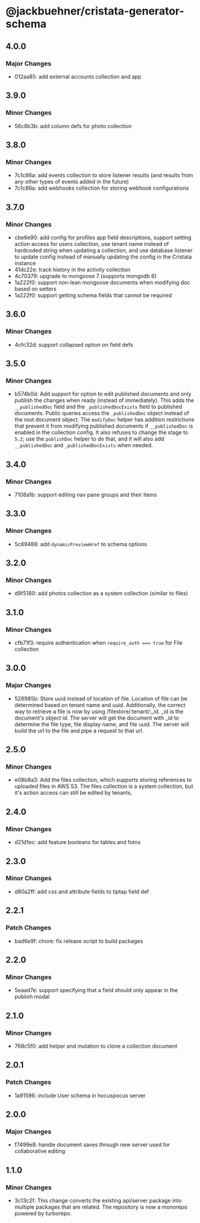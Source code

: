 # @jackbuehner/cristata-generator-schema

## 4.0.0

### Major Changes

- 012aa85: add external accounts collection and app

## 3.9.0

### Minor Changes

- 56c8b3b: add column defs for photo collection

## 3.8.0

### Minor Changes

- 7c1c86a: add events collection to store listener results (and results from any other types of events added in the future)
- 7c1c86a: add webhooks collection for storing webhook configurations

## 3.7.0

### Minor Changes

- cbe6e90: add config for profiles app field descriptions, support setting action access for users collection, use tenant name instead of hardcoded string when updating a collection, and use database listener to update config instead of manually updating the config in the Cristata instance
- 41dc22e: track history in the activity collection
- 4c70379: upgrade to mongoose 7 (supports mongodb 6)
- 1a222f0: support non-lean mongoose documents when modifying doc based on setters
- 1a222f0: support getting schema fields that cannot be required

## 3.6.0

### Minor Changes

- 4cfc32d: support collapsed option on field defs

## 3.5.0

### Minor Changes

- b574b0d: Add support for option to edit published documents and only publish the changes when ready (instead of immediately). This adds the `__publishedDoc` field and the `_publishedDocExists` field to published documents. Public queries access the `_publishedDoc` object instead of the root document object. The `modifyDoc` helper has addition restrictions that prevent it from modifying published documents if `__publishedDoc` is enabled in the collection config. It also refuses to change the stage to `5.2`; use the `publishDoc` helper to do that, and it will also add `__publishedDoc` and `_publishedDocExists` when needed.

## 3.4.0

### Minor Changes

- 7108a1b: support editing nav pane groups and their items

## 3.3.0

### Minor Changes

- 5c89488: add `dynamicPreviewHref` to schema options

## 3.2.0

### Minor Changes

- d9f5180: add photos collection as a system collection (similar to files)

## 3.1.0

### Minor Changes

- cfb71f3: require authentication when `require_auth === true` for File collection

## 3.0.0

### Major Changes

- 526985b: Store uuid instead of location of file. Location of file can be determined based on tenant name and uuid. Additionally, the correct way to retrieve a file is now by using /filestore/:tenant/:\_id. \_id is the document's object id. The server will get the document with \_id to determine the file type, file display name, and file uuid. The server will build the url to the file and pipe a request to that url.

## 2.5.0

### Minor Changes

- e08b8a3: Add the files collection, which supports storing references to uploaded files in AWS S3. The files collection is a system collection, but it's action access can still be edited by tenants.

## 2.4.0

### Minor Changes

- d21d1ec: add feature booleans for tables and fotns

## 2.3.0

### Minor Changes

- d80a2ff: add css and attribute fields to tiptap field def

## 2.2.1

### Patch Changes

- bad6e9f: chore: fix release script to build packages

## 2.2.0

### Minor Changes

- 5eaad7e: support specifying that a field should only appear in the publish modal

## 2.1.0

### Minor Changes

- 768c5f0: add helper and mutation to clone a collection document

## 2.0.1

### Patch Changes

- 1a91596: include User schema in hocuspocus server

## 2.0.0

### Major Changes

- f7499e8: handle document saves through new server used for collaborative editing

## 1.1.0

### Minor Changes

- 3c13c2f: This change converts the existing api/server package into multiple packages that are related. The repository is now a monorepo powered by turborepo.
